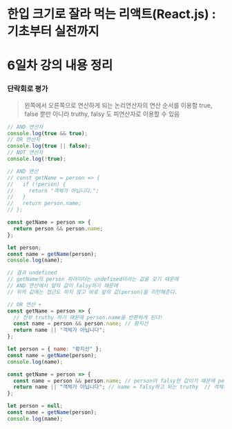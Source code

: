 # 한입 크기로 잘라 먹는 리액트(React.js) : 기초부터 실전까지

# 6일차 강의 내용 정리

### 단락회로 평가

> 왼쪽에서 오른쪽으로 연산하게 되는 논리연산자의 연산 순서를 이용함
> true, false 뿐만 아니라 truthy, falsy 도 피연산자로 이용할 수 있음

```javascript
// AND 연산자
console.log(true && true);
// OR 연산자
console.log(true || false);
// NOT 연산자
console.log(!true);
```

```javascript
// AND 연산
// const getName = person => {
//   if (!person) {
//     return "객체가 아닙니다.";
//   }
//   return person.name;
// };

const getName = person => {
  return person && person.name;
};

let person;
const name = getName(person);
console.log(name);

// 결과 undefined
// getName의 person 파라미터는 undefined이라는 값을 갖기 때문에
// AND 연산에서 앞의 값이 falsy하기 때문에
// 뒤의 값에는 접근도 하지 않고 바로 앞의 값(person)을 리턴해준다.

// OR 연산 +
const getName = person => {
  // 전부 truthy 하기 때문에 person.name을 반환하게 된다!
  const name = person && person.name; // 황지선
  return name || "객체가 아닙니다";
};

let person = { name: "황지선" };
const name = getName(person);
console.log(name);
```

```javascript
const getName = person => {
  const name = person && person.name; // person이 falsy한 값이기 때문에 person 그대로 돌려보내고 null이 저장됨.
  return name || "객체가 아닙니다"; // name = falsy하고 뒤는 truthy  // 객체가 아닙니다
};

let person = null;
const name = getName(person);
console.log(name);
```

```javascript
```

```javascript
```

```javascript
```

```javascript
```

```javascript
```
